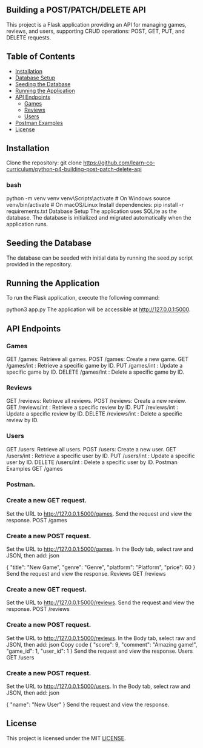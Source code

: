 ## Building a POST/PATCH/DELETE API
This project is a Flask application providing an API for managing games, reviews, and users, supporting CRUD operations: POST, GET, PUT, and DELETE requests.

## Table of Contents
- [Installation](#installation)
- [Database Setup](#database-setup)
- [Seeding the Database](#seeding-the-database)
- [Running the Application](#running-the-application)
- [API Endpoints](#api-endpoints)
  - [Games](#games)
  - [Reviews](#reviews)
  - [Users](#users)
- [Postman Examples](#postman-examples)
- [License](#license)

## Installation
Clone the repository:
git clone https://github.com/learn-co-curriculum/python-p4-building-post-patch-delete-api


### bash
python -m venv venv
venv\Scripts\activate    # On Windows
source venv/bin/activate # On macOS/Linux
Install dependencies:
pip install -r requirements.txt
Database Setup
The application uses SQLite as the database. The database is initialized and migrated automatically when the application runs.

## Seeding the Database
The database can be seeded with initial data by running the seed.py script provided in the repository.

## Running the Application
To run the Flask application, execute the following command:

python3 app.py
The application will be accessible at http://127.0.0.1:5000.

## API Endpoints
### Games
GET /games: Retrieve all games.
POST /games: Create a new game.
GET /games/int
: Retrieve a specific game by ID.
PUT /games/int
: Update a specific game by ID.
DELETE /games/int
: Delete a specific game by ID.
### Reviews
GET /reviews: Retrieve all reviews.
POST /reviews: Create a new review.
GET /reviews/int
: Retrieve a specific review by ID.
PUT /reviews/int
: Update a specific review by ID.
DELETE /reviews/int
: Delete a specific review by ID.
### Users
GET /users: Retrieve all users.
POST /users: Create a new user.
GET /users/int
: Retrieve a specific user by ID.
PUT /users/int
: Update a specific user by ID.
DELETE /users/int
: Delete a specific user by ID.
Postman Examples
GET /games

### Postman.
### Create a new GET request.
Set the URL to http://127.0.0.1:5000/games.
Send the request and view the response.
POST /games

### Create a new POST request.
Set the URL to http://127.0.0.1:5000/games.
In the Body tab, select raw and JSON, then add:
json

{
    "title": "New Game",
    "genre": "Genre",
    "platform": "Platform",
    "price": 60
}
Send the request and view the response.
Reviews
GET /reviews


### Create a new GET request.
Set the URL to http://127.0.0.1:5000/reviews.
Send the request and view the response.
POST /reviews


### Create a new POST request.
Set the URL to http://127.0.0.1:5000/reviews.
In the Body tab, select raw and JSON, then add:
json
Copy code
{
    "score": 9,
    "comment": "Amazing game!",
    "game_id": 1,
    "user_id": 1
}
Send the request and view the response.
Users
GET /users


### Create a new POST request.
Set the URL to http://127.0.0.1:5000/users.
In the Body tab, select raw and JSON, then add:
json

{
    "name": "New User"
}
Send the request and view the response.
## License
This project is licensed under the MIT [LICENSE](LICENSE).